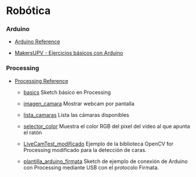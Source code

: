 # Robótica


### Arduino
* [Arduino Reference](https://www.arduino.cc/en/Reference/HomePage)

* [MakersUPV - Ejercicios básicos con Arduino](https://github.com/Hector-G/taller_arduino_01)


### Processing
* [Processing Reference](https://processing.org/reference/)

  - [basics](https://github.com/Hector-G/Robotica/blob/master/Processing/basics.md) Sketch básico en Processing
  
  - [imagen_camara](https://github.com/Hector-G/Robotica/blob/master/Processing/imagen_camara.pde) Mostrar webcam por pantalla
  
  - [lista_camaras](https://github.com/Hector-G/Robotica/blob/master/Processing/lista_camaras.pde) Lista las cámaras disponibles
  
  - [selector_color](https://github.com/Hector-G/Robotica/blob/master/Processing/selector_color.pde) Muestra el color RGB del pixel del video al que apunta el ratón
  
  - [LiveCamTest_modificado](https://github.com/Hector-G/Robotica/blob/master/Processing/LiveCamTest_modificado.pde) Ejemplo de la biblioteca OpenCV for Processing modificado para la detección de caras.
  
  - [plantilla_arduino_firmata](https://github.com/Hector-G/Robotica/blob/master/Processing/plantilla_arduino_firmata.pde) Sketch de ejemplo de conexión de Arduino con Processing mediante USB con el protocolo Firmata.
  
  
  
